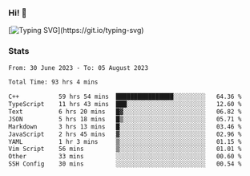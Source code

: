 ### Hi!  👋

[![Typing SVG](https://readme-typing-svg.herokuapp.com?font=Fira+Code&pause=1000&width=435&lines=Hello!+I'm+Texiwustion.)](https://git.io/typing-svg)

### Stats

<!--START_SECTION:waka-->

```txt
From: 30 June 2023 - To: 05 August 2023

Total Time: 93 hrs 4 mins

C++           59 hrs 54 mins  ████████████████░░░░░░░░░   64.36 %
TypeScript    11 hrs 43 mins  ███░░░░░░░░░░░░░░░░░░░░░░   12.60 %
Text          6 hrs 20 mins   █▓░░░░░░░░░░░░░░░░░░░░░░░   06.82 %
JSON          5 hrs 18 mins   █▒░░░░░░░░░░░░░░░░░░░░░░░   05.71 %
Markdown      3 hrs 13 mins   █░░░░░░░░░░░░░░░░░░░░░░░░   03.46 %
JavaScript    2 hrs 45 mins   ▓░░░░░░░░░░░░░░░░░░░░░░░░   02.96 %
YAML          1 hr 3 mins     ▒░░░░░░░░░░░░░░░░░░░░░░░░   01.15 %
Vim Script    56 mins         ▒░░░░░░░░░░░░░░░░░░░░░░░░   01.01 %
Other         33 mins         ░░░░░░░░░░░░░░░░░░░░░░░░░   00.60 %
SSH Config    30 mins         ░░░░░░░░░░░░░░░░░░░░░░░░░   00.54 %
```

<!--END_SECTION:waka-->
